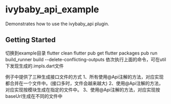 # ivybaby_api_example

Demonstrates how to use the ivybaby_api plugin.

## Getting Started
切换到example目录
    flutter clean
    flutter pub get
    flutter packages pub run build_runner build --delete-conflicting-outputs
依次执行上面的命令，可在util下发现生成的.impls.dart文件

例子中提供了三种生成接口文件的方式
1、所有使用@Api注解的方法，对应实现都合并在一个文件中。(接口多时，文件会越来越大)
2、使用@Api注解的方法，对应实现按模块生成在指定的文件中。
3、使用@Api注解的方法，对应实现按baseUrl生成在不同的文件中
